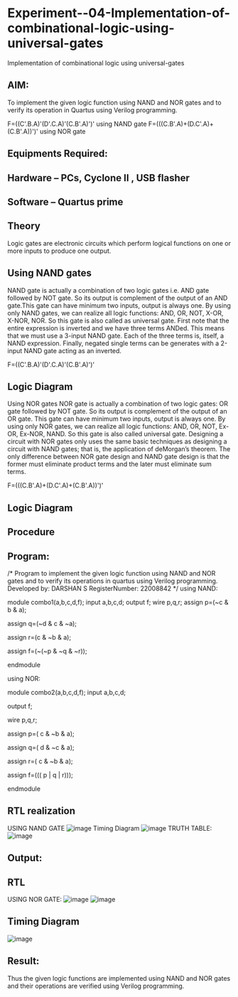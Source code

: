 # Experiment--04-Implementation-of-combinational-logic-using-universal-gates
Implementation of combinational logic using universal-gates
 
## AIM:
To implement the given logic function using NAND and NOR gates and to verify its operation in Quartus using Verilog programming.

F=((C'.B.A)'(D'.C.A)'(C.B'.A)')' using NAND gate
F=(((C.B'.A)+(D.C'.A)+(C.B'.A))')' using NOR gate
## Equipments Required:
## Hardware – PCs, Cyclone II , USB flasher
## Software – Quartus prime


## Theory
Logic gates are electronic circuits which perform logical functions on one or more inputs to produce one output. 

## Using NAND gates
NAND gate is actually a combination of two logic gates i.e. AND gate followed by NOT gate. So its output is complement of the output of an AND gate.This gate can have minimum two inputs, output is always one. By using only NAND gates, we can realize all logic functions: AND, OR, NOT, X-OR, X-NOR, NOR. So this gate is also called as universal gate. First note that the entire expression is inverted and we have three terms ANDed. This means that we must use a 3-input NAND gate. Each of the three terms is, itself, a NAND expression. Finally, negated single terms can be generates with a 2-input NAND gate acting as an inverted.

F=((C'.B.A)'(D'.C.A)'(C.B'.A)')'

## Logic Diagram

Using NOR gates
NOR gate is actually a combination of two logic gates: OR gate followed by NOT gate. So its output is complement of the output of an OR gate. This gate can have minimum two inputs, output is always one. By using only NOR gates, we can realize all logic functions: AND, OR, NOT, Ex-OR, Ex-NOR, NAND. So this gate is also called universal gate. Designing a circuit with NOR gates only uses the same basic techniques as designing a circuit with NAND gates; that is, the application of deMorgan’s theorem. The only difference between NOR gate design and NAND gate design is that the former must eliminate product terms and the later must eliminate sum terms.

F=(((C.B'.A)+(D.C'.A)+(C.B'.A))')'

## Logic Diagram
## Procedure
## Program:
/*
Program to implement the given logic function using NAND and NOR gates and to verify its operations in quartus using Verilog programming.
Developed by: DARSHAN S 
RegisterNumber: 22008842 
*/
using NAND:

module combo1(a,b,c,d,f);
input a,b,c,d;
output f;
wire p,q,r;
assign p=(~c & b & a);

assign q=(~d & c & ~a);

assign r=(c & ~b & a);

assign f=(~(~p & ~q & ~r));

endmodule

using NOR:

module combo2(a,b,c,d,f);
input a,b,c,d;

output f;

wire p,q,r;

assign p=( c & ~b & a);

assign q=( d & ~c & a);

assign r=( c & ~b & a);

assign f=((( p | q | r)));

endmodule

## RTL realization
USING NAND GATE
![image](https://user-images.githubusercontent.com/115534676/211152926-56920e7e-09a6-4807-b94f-d9413aa91b17.png)
Timing Diagram
![image](https://user-images.githubusercontent.com/115534676/211152950-f97dca77-ec52-478d-833d-f8457728a757.png)
TRUTH TABLE:
![image](https://user-images.githubusercontent.com/115534676/211152994-b8cd34b2-c57e-41ea-9d22-892d2a057222.png)
## Output:
## RTL
USING NOR GATE:
![image](https://user-images.githubusercontent.com/115534676/211153021-887de72c-68a1-48af-bf5a-a78d439b41c9.png)
![image](https://user-images.githubusercontent.com/115534676/211153028-527de06d-b3cc-4afd-91c5-8392c38ac856.png)
## Timing Diagram
![image](https://user-images.githubusercontent.com/115534676/211153043-08d73760-0b2d-4bb4-a86b-3757c9a4e74d.png)
## Result:
Thus the given logic functions are implemented using NAND and NOR gates and their operations are verified using Verilog programming.
